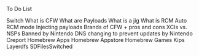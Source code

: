 To Do List

Switch
What is CFW
What are Payloads
What is a jig
What is RCM
Auto RCM mode
Injecting payloads
Brands of CFW + pros and cons
XCIs vs. NSPs
Banned by Nintendo
DNS changing to prevent updates by Nintendo
Creport
Homebrew Apps
Homebrew Appstore
Homebrew Games
Kips
Layerdfs
SDFilesSwitched
